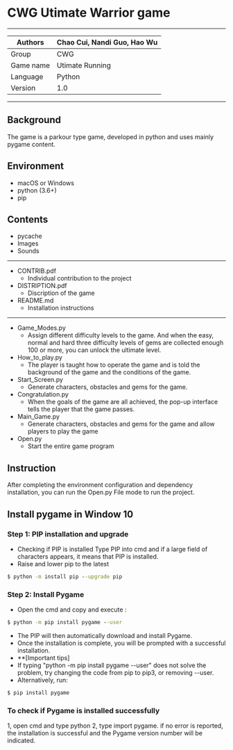 # CWG Utimate Warrior game
****
|Authors|Chao Cui, Nandi Guo, Hao Wu
|---|---
|Group|CWG
|Game name|Utimate Running
|Language|Python
|Version|1.0
****

## Background
The game is a parkour type game, developed in python and uses mainly pygame content.

## Environment
* macOS or Windows
* python (3.6+)
* pip

## Contents
* pycache
* Images
* Sounds

****
* CONTRIB.pdf
  * Individual contribution to the project
* DISTRIPTION.pdf
  * Discription of the game
* README.md
  * Installation instructions
****

* Game_Modes.py
  * Assign different difficulty levels to the game. And when the easy, normal and hard three difficulty levels of gems are collected enough 100 or more, you can unlock the    ultimate level.
* How_to_play.py
  * The player is taught how to operate the game and is told the background of the game and the conditions of the game.
* Start_Screen.py
  * Generate characters, obstacles and gems for the game. 
* Congratulation.py
  * When the goals of the game are all achieved, the pop-up interface tells the player that the game passes.
* Main_Game.py
  * Generate characters, obstacles and gems for the game and allow players to play the game
* Open.py
  * Start the entire game program

## Instruction
After completing the environment configuration and dependency installation, you can run the Open.py File mode to run the project.
## Install pygame in Window 10 
### Step 1: PIP installation and upgrade
* Checking if PIP is installed
Type PIP into cmd and if a large field of characters appears, it means that PIP is installed.
* Raise and lower pip to the latest
```cmd
$ python -m install pip --upgrade pip
```

### Step 2: Install Pygame
* Open the cmd and copy and execute :
```cmd
$ python -m pip install pygame --user
```
* The PIP will then automatically download and install Pygame.
* Once the installation is complete, you will be prompted with a successful installation.
* **[Important tips]
* If typing "python -m pip install pygame --user" does not solve the problem, try changing the code from pip to pip3, or removing --user.
* Alternatively, run:
```cmd
$ pip install pygame
```
### To check if Pygame is installed successfully
1, open cmd and type python
2, type import pygame. if no error is reported, the installation is successful and the Pygame version number will be indicated.


